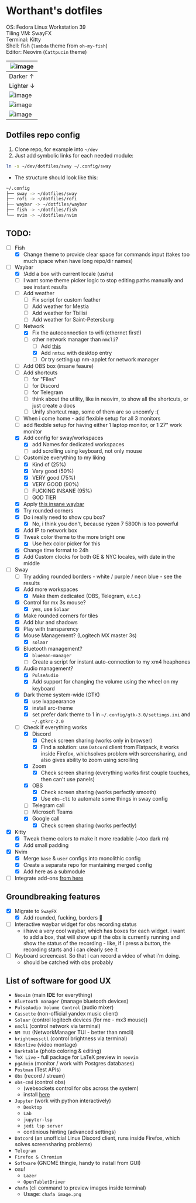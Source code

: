 # Worthant's dotfiles

OS: Fedora Linux Workstation 39  
Tiling VM: SwayFX  
Terminal: Kitty  
Shell: fish (`lambda` theme from `oh-my-fish`)  
Editor: Neovim (`Cattpucin` theme)

| ![image](https://github.com/user-attachments/assets/6fb2ce13-e8b2-4492-addc-6d9ae40ead2c) |
| ----------------------------------------------------------------------------------------- |
| Darker ↑                                                                                  |
| Lighter ↓                                                                                 |
| ![image](https://github.com/user-attachments/assets/06657062-04c1-4d3f-9241-fc1d024c0c37) |
| ![image](https://github.com/user-attachments/assets/bff85183-cf49-4825-a348-51ee59a4e6d9) |
| ![image](https://github.com/user-attachments/assets/ada0af41-f62d-48a1-b90e-d49a97f8abce) |

## Dotfiles repo config

1. Clone repo, for example into `~/dev`
2. Just add symbolic links for each needed module:

```bash
ln -s ~/dev/dotfiles/sway ~/.config/sway
```

- The structure should look like this:

```bash
~/.config
├── sway -> ~/dotfiles/sway
├── rofi -> ~/dotfiles/rofi
├── waybar -> ~/dotfiles/waybar
├── fish -> ~/dotfiles/fish
└── nvim -> ~/dotfiles/nvim
```

## TODO:

- [ ] Fish
  - [x] Change theme to provide clear space for commands input (takes too much
        space when have long repo/dir names)
- [ ] Waybar
  - [x] !Add a box with current locale (us/ru)
  - [ ] I want some theme picker logic to stop editing paths manually and see
        instant results
  - [ ] Add weather
    - [ ] Fix script for custom feather
    - [ ] Add weather for Mestia
    - [ ] Add weather for Tbilisi
    - [ ] Add weather for Saint-Petersburg
  - [ ] Network
    - [x] Fix the autoconnection to wifi (ethernet first!)
    - [ ] other network manager than `nmcli`?
      - [ ] Add
            [this](https://github.com/zbaylin/rofi-wifi-menu?tab=readme-ov-file)
      - [x] Add `nmtui` with desktop entry
      - [ ] Or try setting up nm-applet for network manager
  - [ ] Add OBS box (insane feaure)
  - [ ] Add shortcuts
    - [ ] for "Files"
    - [ ] for Discord
    - [ ] for Telegram
    - [ ] think about the utility, like in neovim, to show all the shortcuts, or
          just create a docs
    - [ ] Unify shortcut map, some of them are so uncomfy :(
  - [ ] When i come home - add flexible setup for all 3 monitors
  - [ ] add flexible setup for having either 1 laptop monitor, or 1 27" work
        monitor
  - [x] Add config for sway/workspaces
    - [x] add Names for dedicated workspaces
    - [ ] add scrolling using keyboard, not only mouse
  - [ ] Customize everything to my liking
    - [x] Kind of (25%)
    - [x] Very good (50%)
    - [x] VERY good (75%)
    - [x] VERY GOOD (90%)
    - [ ] FUCKING INSANE (95%)
    - [ ] GOD TIER
  - [x] Apply
        [this insane waybar](https://www.reddit.com/r/unixporn/comments/19csv7m/sway_fedora_sway_rice_new_wave_loving_this/)
  - [x] Try rounded corners
  - [x] Do i really need to show cpu box?
    - [x] No, i think you don't, because ryzen 7 5800h is too powerful
  - [x] Add IP to network box
  - [x] Tweak color theme to the more bright one
    - [x] Use hex color picker for this
  - [x] Change time format to 24h
  - [x] Add Custom clocks for both GE & NYC locales, with date in the middle
- [ ] Sway
  - [ ] Try adding rounded borders - white / purple / neon blue - see the
        results
  - [x] Add more workspaces
    - [x] Make them dedicated (OBS, Telegram, e.t.c.)
  - [x] Control for mx 3s mouse?
    - [x] yes, use `Solaar`
  - [x] Make rounded corners for tiles
  - [x] Add blur and shadows
  - [x] Play with transparency
  - [x] Mouse Management? (Logitech MX master 3s)
    - [x] `solaar`
  - [x] Bluetooth management?
    - [x] `blueman-manager`
    - [ ] Create a script for instant auto-connection to my xm4 heaphones
  - [x] Audio management?
    - [x] `PulseAudio`
    - [x] Add support for changing the volume using the wheel on my keyboard
  - [x] Dark theme system-wide (GTK)
    - [x] use lxappearance
    - [x] install arc-theme
    - [x] set prefer dark theme to 1 in `~/.config/gtk-3.0/settings.ini` and
          `~/.gtkrc-2.0`
  - [ ] Check if everything works
    - [x] Discord
      - [x] Check screen sharing (works only in browser)
      - [x] Find a solution: use `Datcord` client from Flatpack, it works inside
            Firefox, whichsolves problem with screensharing, and also gives
            ability to zoom using scrolling
    - [x] Zoom
      - [x] Check screen sharing (everything works first couple touches, then
            can't use panels)
    - [x] OBS
      - [x] Check screen sharing (works perfectly smooth)
      - [x] Use `obs-cli` to automate some things in sway config
    - [ ] Telegram call
    - [ ] Microsoft Teams
    - [x] Google call
      - [x] Check screen sharing (works perfectly)
- [x] Kitty
  - [x] Tweak theme colors to make it more readable (~too dark rn)
  - [x] Add small padding
- [x] Nvim
  - [x] Merge `base` & `user` configs into monolithic config
  - [x] Create a separate repo for mantaining merged config
  - [x] Add here as a submodule
- [ ] Integrate add-ons
      [from here](https://github.com/swaywm/sway/wiki/Useful-add-ons-for-sway)

## Groundbreaking features

- [x] Migrate to `SwayFX`
  - [x] Add rounded, fucking, borders :tada:
- [ ] Interactive waybar widget for obs recording status
  - i have a very cool waybar, which has boxes for each widget. i want to add a
    box, that will show up if the obs is currently running and show the status
    of the recording - like, if i press a button, the recording starts and i can
    clearly see it
- [ ] Keyboard screencast. So that i can record a video of what i'm doing.
  - should be catched with obs probably

## List of software for good UX

- `Neovim` (main **IDE** for everything)
- `Bluetooth manager` (manage bluetooth devices)
- `PulseAudio Volume Control` (audio mixer)
- `Cassette` (non-official yandex music client)
- `Solaar` (control logitech devices (for me - mx3 mouse))
- `nmcli` (control network via terminal)
- `NM TUI` (NetworkManager TUI - better than nmcli)
- `brightnessctl` (control brightness via terminal)
- `Kdenlive` (video montage)
- `Darktable` (photo coloring & editing)
- `TeX Live` - full package for LaTeX preview in `neovim`
- `pgAdmin` (monitor / work with Postgres databases)
- `Postman` (Test APIs)
- `Obs` (record / stream)
- `obs-cmd` (control obs)
  - (websockets control for obs across the system)
  - install [here](https://github.com/grigio/obs-cmd)
- `Jupyter` (work with python interactively)
  - `Desktop`
  - `Lab`
  - `jupyter-lsp`
  - `jedi lsp server`
  - continious hinting (advanced settings)
- `Datcord` (an unofficial Linux Discord client, runs inside Firefox, which
  solves screensharing problems)
- `Telegram`
- `Firefox & Chromium`
- `Software` (GNOME thingie, handy to install from GUI)
- osu!
  - `Lazer`
  - `OpenTabletDriver`
- `chafa` (cli command to preview images inside terminal)
  - Usage: `chafa image.png`
